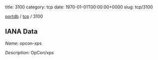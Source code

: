 title: 3100
category: tcp
date: 1970-01-01T00:00:00+0000
slug: tcp/3100

[portdb](/) / [tcp](/category/tcp.html) / 3100


## IANA Data

_Name:_ opcon-xps

_Description:_ OpCon/xps

